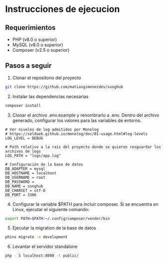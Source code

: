# Instrucciones de ejecucion

## Requerimientos

-   PHP (v8.0 o superior)
-   MySQL (v8.0 o superior)
-   Composer (v2.5 o superior)

## Pasos a seguir

1. Clonar el repositorio del proyecto

```bash
git clone https://github.com/matiasgimenezdev/songhub
```

2. Instalar las dependencias necesarias

```bash
composer install
```

3. Clonar el archivo .env.example y renombrarlo a .env. Dentro del archivo generado, configurar los valores para las variables de entorno.

```
# Ver niveles de log admitidos por Monolog
# https://seldaek.github.io/monolog/doc/01-usage.html#log-levels
LOG_LEVEL = DEBUG

# Path relativo a la raiz del proyecto donde se quieren resguardar los archivos de logs
LOG_PATH = "logs/app.log"

# Configuración de la base de datos
DB_ADAPTER = mysql
DB_HOSTNAME = localhost
DB_USERNAME = root
DB_PASSWORD =
DB_NAME = songhub
DB_CHARSET = utf-8
DB_PORT = 3306
```

4. Configurar la variable $PATH para incluir composer. Si se encuentra en Linux, ejecutar el siguiente comando:

```bash
export PATH=$PATH:~/.config/composer/vendor/bin
```

5. Ejecutar la migration de la base de datos

```bash
phinx migrate -e development
```

6. Levantar el servidor standalone

```bash
php - S localhost:8000 -t public/
```
